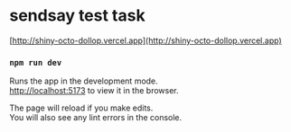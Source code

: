 # sendsay test task

[http://shiny-octo-dollop.vercel.app](http://shiny-octo-dollop.vercel.app)

### `npm run dev`

Runs the app in the development mode.\
[http://localhost:5173](http://localhost:3000) to view it in the browser.

The page will reload if you make edits.\
You will also see any lint errors in the console.
